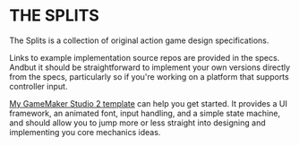 # THE SPLITS

The Splits is a collection of original action game design specifications. 

Links to example implementation source repos are provided in the specs. Andbut it should be straightforward to implement your own versions directly from the specs, particularly so if you're working on a platform that supports controller input.

[My GameMaker Studio 2 template](https://github.com/wlycdgrfromflatiron/GMS-Splitslib) can help you get started. It provides a UI framework, an animated font, input handling, and a simple state machine, and should allow you to jump more or less straight into designing and implementing you core mechanics ideas.
